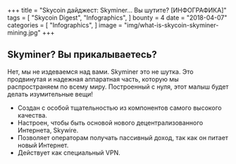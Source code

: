 +++
title = "Skycoin дайджест: Skyminer… Вы шутите? [ИНФОГРАФИКА]"
tags = [
    "Skycoin Digest",
    "Infographics",
]
bounty = 4
date = "2018-04-07"
categories = [
    "Infographics",
]
image = "img/what-is-skycoin-skyminer-mining.jpg"
+++

## Skyminer? Вы прикалываетесь?

Нет, мы не издеваемся над вами. Skyminer это не шутка. Это продвинутая и надежная аппаратная часть, которую мы распространяем по всему миру. Построенный с нуля, этот малыш будет делать изумительные вещи!

* Создан с особой тщательностью из компонентов самого высокого качества.
* Настроен, чтобы быть основой нового децентрализованного Интернета, Skywire.
* Позволяет операторам получать пассивный доход, так как он питает новый Интернет.
* Действует как специальный VPN.
